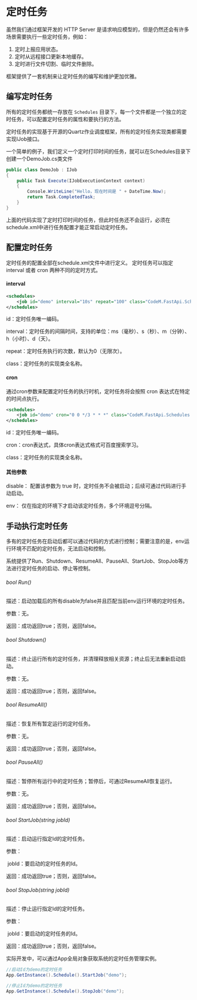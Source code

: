 # 定时任务

虽然我们通过框架开发的 HTTP Server 是请求响应模型的，但是仍然还会有许多场景需要执行一些定时任务，例如：

1. 定时上报应用状态。
2. 定时从远程接口更新本地缓存。
3. 定时进行文件切割、临时文件删除。

框架提供了一套机制来让定时任务的编写和维护更加优雅。



## 编写定时任务

所有的定时任务都统一存放在 `Schedules` 目录下，每一个文件都是一个独立的定时任务，可以配置定时任务的属性和要执行的方法。 

定时任务的实现基于开源的Quartz作业调度框架，所有的定时任务实现类都需要实现IJob接口。

一个简单的例子，我们定义一个定时打印时间的任务，就可以在Schedules目录下创建一个DemoJob.cs类文件

```c#
public class DemoJob : IJob
{
    public Task Execute(IJobExecutionContext context)
    {
        Console.WriteLine("Hello，现在时间是 " + DateTime.Now);
        return Task.CompletedTask;
    }
}
```

上面的代码实现了定时打印时间的任务，但此时任务还不会运行，必须在schedule.xml中进行任务配置才能正常启动定时任务。



## 配置定时任务

 定时任务的配置全部在schedule.xml文件中进行定义。
 定时任务可以指定 interval 或者 cron 两种不同的定时方式。
 #### interval

```xml
<schedules>
    <job id="demo" interval="10s" repeat="100" class="CodeM.FastApi.Schedules.DemoJob" />
</schedules>
```

id：定时任务唯一编码。

interval：定时任务的间隔时间，支持的单位：ms（毫秒）、s（秒）、m（分钟）、h（小时）、d（天）。

repeat：定时任务执行的次数，默认为0（无限次）。

class：定时任务的实现类全名称。



 #### cron

 通过cron参数来配置定时任务的执行时机，定时任务将会按照 cron 表达式在特定的时间点执行。 

```xml
<schedules>
    <job id="demo" cron="0 0 */3 * * *" class="CodeM.FastApi.Schedules.DemoJob" />
</schedules>
```

id：定时任务唯一编码。

cron：cron表达式，具体cron表达式格式可百度搜索学习。

class：定时任务的实现类全名称。



#### 其他参数

disable： 配置该参数为 true 时，定时任务不会被启动；后续可通过代码进行手动启动。

env： 仅在指定的环境下才启动该定时任务，多个环境逗号分隔。



## 手动执行定时任务
多有的定时任务在启动后都可以通过代码的方式进行控制；需要注意的是，env运行环境不匹配的定时任务，无法启动和控制。

系统提供了Run、Shutdown、ResumeAll、PauseAll、StartJob、StopJob等方法进行定时任务的启动、停止等控制。

###### bool Run()

描述：启动加载后的所有disable为false并且匹配当前env运行环境的定时任务。

参数：无。

返回：成功返回true；否则，返回false。



###### bool Shutdown()

描述：终止运行所有的定时任务，并清理释放相关资源；终止后无法重新启动启动。

参数：无。

返回：成功返回true；否则，返回false。



###### bool ResumeAll()

描述：恢复所有暂定运行的定时任务。

参数：无。

返回：成功返回true；否则，返回false。



###### bool PauseAll()

描述：暂停所有运行中的定时任务；暂停后，可通过ResumeAll恢复运行。

参数：无。

返回：成功返回true；否则，返回false。



###### bool StartJob(string jobId)

描述：启动运行指定Id的定时任务。

参数：

​		jobId：要启动的定时任务的Id。

返回：成功返回true；否则，返回false。



###### bool StopJob(string jobId)

描述：停止运行指定Id的定时任务。

参数：

​		jobId：要启动的定时任务的Id。

返回：成功返回true；否则，返回false。



实际开发中，可以通过App全局对象获取系统的定时任务管理实例。
```c#
//启动Id为demo的定时任务
App.GetInstance().Schedule().StartJob("demo");

//停止Id为demo的定时任务
App.GetInstance().Schedule().StopJob("demo");
```

